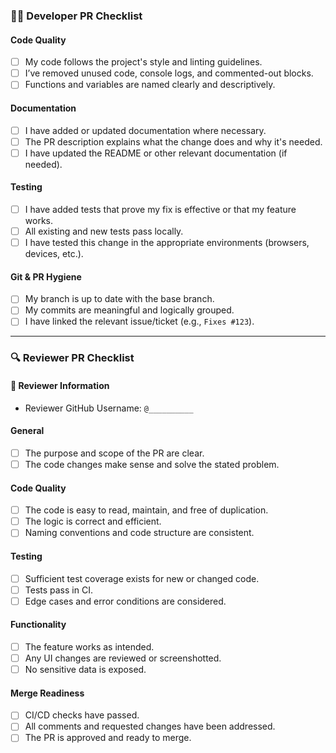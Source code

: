 ### 🧑‍💻 Developer PR Checklist

#### Code Quality
- [ ] My code follows the project's style and linting guidelines.
- [ ] I’ve removed unused code, console logs, and commented-out blocks.
- [ ] Functions and variables are named clearly and descriptively.

#### Documentation
- [ ] I have added or updated documentation where necessary.
- [ ] The PR description explains what the change does and why it's needed.
- [ ] I have updated the README or other relevant documentation (if needed).

#### Testing
- [ ] I have added tests that prove my fix is effective or that my feature works.
- [ ] All existing and new tests pass locally.
- [ ] I have tested this change in the appropriate environments (browsers, devices, etc.).

#### Git & PR Hygiene
- [ ] My branch is up to date with the base branch.
- [ ] My commits are meaningful and logically grouped.
- [ ] I have linked the relevant issue/ticket (e.g., `Fixes #123`).

---

### 🔍 Reviewer PR Checklist

#### 👤 Reviewer Information
- Reviewer GitHub Username: `@__________`

#### General
- [ ] The purpose and scope of the PR are clear.
- [ ] The code changes make sense and solve the stated problem.

#### Code Quality
- [ ] The code is easy to read, maintain, and free of duplication.
- [ ] The logic is correct and efficient.
- [ ] Naming conventions and code structure are consistent.

#### Testing
- [ ] Sufficient test coverage exists for new or changed code.
- [ ] Tests pass in CI.
- [ ] Edge cases and error conditions are considered.

#### Functionality
- [ ] The feature works as intended.
- [ ] Any UI changes are reviewed or screenshotted.
- [ ] No sensitive data is exposed.

#### Merge Readiness
- [ ] CI/CD checks have passed.
- [ ] All comments and requested changes have been addressed.
- [ ] The PR is approved and ready to merge.
